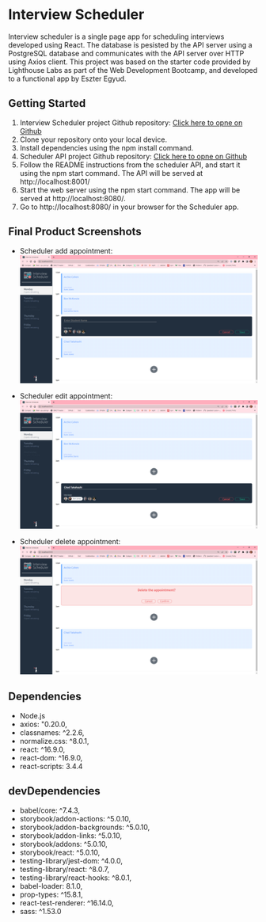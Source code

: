# Interview Scheduler

Interview scheduler is a single page app for scheduling interviews developed using React. The database is pesisted by the API server using a PostgreSQL database and communicates with the API server over HTTP using Axios client. 
This project was based on the starter code provided by Lighthouse Labs as part of the Web Development Bootcamp, and developed to a functional app by Eszter Egyud.

## Getting Started

1. Interview Scheduler project Github repository: 
  [Click here to opne on Github](https://github.com/eegyudt/scheduler)
2. Clone your repository onto your local device.
4. Install dependencies using the npm install command.
3. Scheduler API project Github repository: 
  [Click here to opne on Github](https://github.com/eegyudt/scheduler-api)
5. Follow the README instructions from the scheduler API, and start it using the npm start command. The API will be served at http://localhost:8001/
4. Start the web server using the npm start command. The app will be served at http://localhost:8080/.
5. Go to http://localhost:8080/ in your browser for the Scheduler app.


## Final Product Screenshots

- Scheduler add appointment:
![Scheduler add appointment](https://github.com/eegyudt/scheduler/blob/master/docs/Scheduler_Add.PNG)

- Scheduler edit appointment:
![Scheduler edit appointment](https://github.com/eegyudt/scheduler/blob/master/docs/Scheduler_Edit.PNG)

- Scheduler delete appointment:
![Scheduler delete appointment](https://github.com/eegyudt/scheduler/blob/master/docs/Scheduler_Delete.PNG)


## Dependencies

- Node.js
- axios: "0.20.0,
- classnames: ^2.2.6,
- normalize.css: ^8.0.1,
- react: ^16.9.0,
- react-dom: ^16.9.0,
- react-scripts: 3.4.4

## devDependencies

- babel/core: ^7.4.3,
- storybook/addon-actions: ^5.0.10,
- storybook/addon-backgrounds: ^5.0.10,
- storybook/addon-links: ^5.0.10,
- storybook/addons: ^5.0.10,
- storybook/react: ^5.0.10,
- testing-library/jest-dom: ^4.0.0,
- testing-library/react: ^8.0.7,
- testing-library/react-hooks: ^8.0.1,
- babel-loader: 8.1.0,
- prop-types: ^15.8.1,
- react-test-renderer: ^16.14.0,
- sass: ^1.53.0